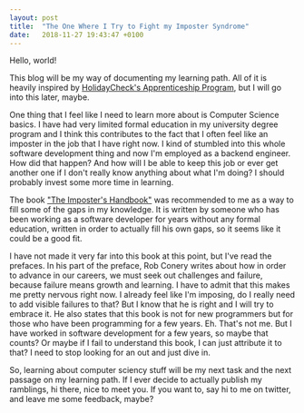 ```yaml
---
layout: post
title:  "The One Where I Try to Fight my Imposter Syndrome"
date:   2018-11-27 19:43:47 +0100
---
```

Hello, world!

This blog will be my way of documenting my learning path. All of it is heavily inspired by [HolidayCheck's Apprenticeship Program](http://apprenticeship.holidaycheck.com/), but I will go into this later, maybe.

One thing that I feel like I need to learn more about is Computer Science basics. I have had very limited formal education in my university degree program and I think this contributes to the fact that I often feel like an imposter in the job that I have right now. I kind of stumbled into this whole software development thing and now I'm employed as a backend engineer. How did that happen? And how will I be able to keep this job or ever get another one if I don't really know anything about what I'm doing? I should probably invest some more time in learning.

The book ["The Imposter's Handbook"](https://bigmachine.io/products/the-imposters-handbook/) was recommended to me as a way to fill some of the gaps in my knowledge. It is written by someone who has been working as a software developer for years without any formal education, written in order to actually fill his own gaps, so it seems like it could be a good fit.

I have not made it very far into this book at this point, but I've read the prefaces. In his part of the preface, Rob Conery writes about how in order to advance in our careers, we must seek out challenges and failure, because failure means growth and learning. I have to admit that this makes me pretty nervous right now. I already feel like I'm imposing, do I really need to add visible failures to that? But I know that he is right and I will try to embrace it. He also states that this book is not for new programmers but for those who have been programming for a few years. Eh. That's not me. But I have worked in software development for a few years, so maybe that counts? Or maybe if I fail to understand this book, I can just attribute it to that? I need to stop looking for an out and just dive in.

So, learning about computer sciency stuff will be my next task and the next passage on my learning path. If I ever decide to actually publish my ramblings, hi there, nice to meet you. If you want to, say hi to me on twitter, and leave me some feedback, maybe?
